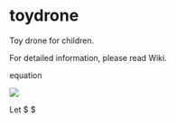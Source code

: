 # toydrone
Toy drone for children.

For detailed information, please read Wiki.


equation

<img src="https://latex.codecogs.com/svg.latex?\Large&space;x=\frac{-b\pm\sqrt{b^2-4ac}}{2a}"  />


Let $ $
